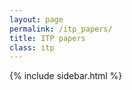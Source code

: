 ```yaml
---
layout: page
permalink: /itp_papers/
title: ITP papers
class: itp
---
```


{% include sidebar.html %}